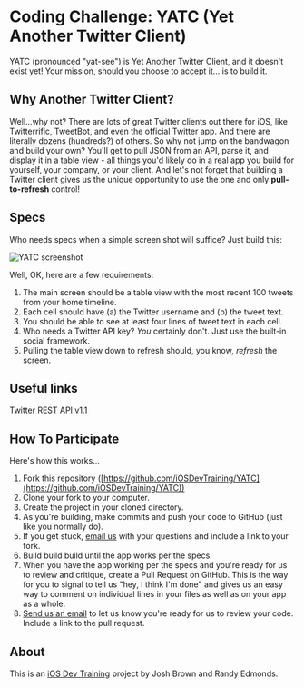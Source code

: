 Coding Challenge: YATC (Yet Another Twitter Client)
====

YATC (pronounced "yat-see") is Yet Another Twitter Client, and it doesn't exist yet! Your mission, should you choose to accept it... is to build it.

## Why Another Twitter Client?
Well...why not? There are lots of great Twitter clients out there for iOS, like Twitterrific, TweetBot, and even the official Twitter app. And there are literally dozens (hundreds?) of others. So why not jump on the bandwagon and build your own? You'll get to pull JSON from an API, parse it, and display it in a table view - all things you'd likely do in a real app you build for yourself, your company, or your client. And let's not forget that building a Twitter client gives us the unique opportunity to use the one and only **pull-to-refresh** control!

## Specs
Who needs specs when a simple screen shot will suffice? Just build this:

![YATC screenshot](screenshot.png)

Well, OK, here are a few requirements:

1. The main screen should be a table view with the most recent 100 tweets from your home timeline.
2. Each cell should have (a) the Twitter username and (b) the tweet text.
3. You should be able to see at least four lines of tweet text in each cell.
4. Who needs a Twitter API key? *You* certainly don't. Just use the built-in social framework.
5. Pulling the table view down to refresh should, you know, *refresh* the screen.

## Useful links
[Twitter REST API v1.1](https://dev.twitter.com/docs/api/1.1)

## How To Participate
Here's how this works...

1. Fork this repository ([https://github.com/iOSDevTraining/YATC](https://github.com/iOSDevTraining/YATC))
2. Clone your fork to your computer.
3. Create the project in your cloned directory.
4. As you're building, make commits and push your code to GitHub (just like you normally do).
5. If you get stuck, [email us](mailto:iosdevtraining@roadfiresoftware.com) with your questions and include a link to your fork.
6. Build build build until the app works per the specs.
7. When you have the app working per the specs and you're ready for us to review and critique, create a Pull Request on GitHub. This is the way for you to signal to tell us "hey, I think I'm done" and gives us an easy way to comment on individual lines in your files as well as on your app as a whole.
8. [Send us an email](mailto:iosdevtraining@roadfiresoftware.com) to let us know you're ready for us to review your code. Include a link to the pull request.

## About
This is an [iOS Dev Training](http://iosdevtraining.com/) project by Josh Brown and Randy Edmonds.
